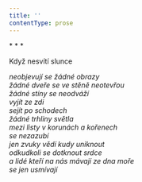 ```yaml
---
title: ''
contentType: prose
---
```


<section>

\* \* \*

Když nesvítí slunce

_neobjevují se žádné obrazy  
žádné dveře se ve stěně neotevřou  
žádné stíny se neodváží  
vyjít ze zdi  
sejít po schodech  
žádné trhliny světla  
mezi listy v korunách a kořenech  
se nezazubí  
jen zvuky vědí kudy uniknout  
odkudkoli se dotknout srdce  
a lidé kteří na nás mávají ze dna moře  
se jen usmívají_

</section>
